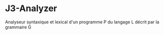 # J3-Analyzer
Analyseur syntaxique  et lexical d'un programme P du langage L décrit par la grammaire G  
